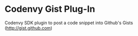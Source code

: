 Codenvy Gist Plug-In
====================

Codenvy SDK plugin to post a code snippet into Github's Gists (http://gist.github.com)
